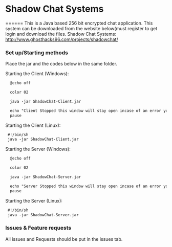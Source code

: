 # Shadow Chat Systems

======
This is a Java based 256 bit encrypted chat application. This system can be downloaded from the website below(must register to get login and download the files.
Shadow Chat Systems: http://www.ghosthacks96.com/projects/shadowchat/

### Set up/Starting methods

Place the jar and the codes below in the same folder.

Starting the Client (Windows): 
````xml
  @echo off

  color 02

  java -jar ShadowChat-Client.jar

  echo "Client Stopped this window will stay open incase of an error you need to report. Press any key to close the window."
  pause
````

Starting the Client (Linux): 
````xml
 #!/bin/sh
 java -jar ShadowChat-Client.jar
````

Starting the Server (Windows): 
````xml
  @echo off

  color 02

  java -jar ShadowChat-Server.jar

  echo "Server Stopped this window will stay open incase of an error you need to report. Press any key to close the window."
  pause
````

Starting the Server (Linux): 
````xml
 #!/bin/sh
 java -jar ShadowChat-Server.jar
````

### Issues & Feature requests

All issues and Requests should be put in the issues tab. 

